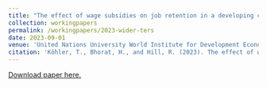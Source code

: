 ```yaml
---
title: "The effect of wage subsidies on job retention in a developing country: Evidence from South Africa"
collection: workingpapers
permalink: /workingpapers/2023-wider-ters
date: 2023-09-01
venue: 'United Nations University World Institute for Development Economics Research Working Paper 2023/114'
citation: 'Köhler, T., Bhorat, H., and Hill, R. (2023). The effect of wage subsidies on job retention in a developing country: Evidence from South Africa. WIDER Working Paper 2023/114. Helsinki: UNU-WIDER.'
---
```

[Download paper here.](https://www.wider.unu.edu/sites/default/files/Publications/Working-paper/PDF/wp2023-114-effect-of-wage-subsidies-on-job-retention-South-Africa.pdf)


